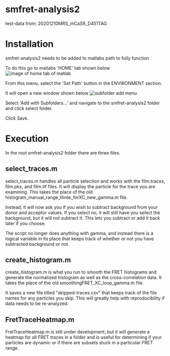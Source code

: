 # smfret-analysis2

test-data from: 20201210MRS_mCaSR_D451TAG

# Installation

smfret-analysis2 needs to be added to matlabs path to fully function

To do this go to matlabs 'HOME' tab shown below
![image of home tab of matlab](./home-tab.png)

From this menu, select the 'Set Path' button in the ENVIRONMENT section.

It will open a new window shown below
![subfolder add menu](./add-subfolder.png)

Select 'Add with Subfolders...' and navigate to the smfret-analysis2 folder and click select folder.

Click Save.

# Execution

In the root smfret-analysis2 folder there are three files. 

## select_traces.m
select_traces.m handles all particle selection and works with the film.traces, film.pks, and film.tif files. It will display the particle for the trace you are examining. This takes the place of the old histogram_manual_range_three_forXC_new_gamma.m file.

Instead, it will now ask you if you wish to subtract background from your donor and acceptor values. If you select no, it will still have you select the background, but it will not subtract it. This lets you subtract or add it back later if you choose. 

The script no longer does anything with gamma, and instead there is a logical variable in its place that keeps track of whether or not you have subtracted background or not.

## create_histogram.m
create_histogram.m is what you run to smooth the FRET histograms and generate the normalized histogram as well as the cross-correlation data. It takes the place of the old smoothingFRET_XC_loop_gamma.m file.

It saves a new file titled "skipped-traces.csv" that keeps track of the file names for any particles you skip. This will greatly help with reproducibility if data needs to be re-analyzed.

## FretTraceHeatmap.m
FretTraceHeatmap.m is still under development, but it will generate a heatmap for all FRET traces in a folder and is useful for determining if your particles are dynamic or if there are subsets stuck in a particular FRET range.